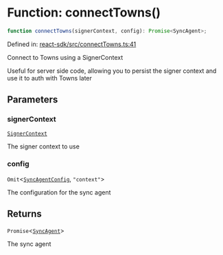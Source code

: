 # Function: connectTowns()

```ts
function connectTowns(signerContext, config): Promise<SyncAgent>;
```

Defined in: [react-sdk/src/connectTowns.ts:41](https://github.com/towns-protocol/towns/blob/0db1fd0ac7258e8db8cedfb6183e8eade8284fa1/packages/react-sdk/src/connectTowns.ts#L41)

Connect to Towns using a SignerContext

Useful for server side code, allowing you to persist the signer context and use it to auth with Towns later

## Parameters

### signerContext

[`SignerContext`](../../Towns-Protocol-SDK/interfaces/SignerContext.md)

The signer context to use

### config

`Omit`\<[`SyncAgentConfig`](../../Towns-Protocol-SDK/interfaces/SyncAgentConfig.md), `"context"`\>

The configuration for the sync agent

## Returns

`Promise`\<[`SyncAgent`](../../Towns-Protocol-SDK/classes/SyncAgent.md)\>

The sync agent
